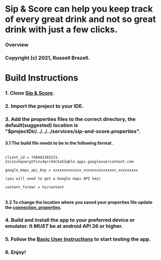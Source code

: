 # Sip & Score can help you keep track of every great drink and not so great drink with just a few clicks.

### Overview

### Copyright (c) 2021, Russell Brazell.

# Build Instructions

### 1. Clone [Sip & Score](https://github.com/ddc-java-12/personal-android-project-rbrazell1).

### 2. Import the project to your IDE.

### 3. Add the properties files to the correct directory, the default(suggested) location is "$projectDir/../../../services/sip-and-score.properties".
#### 3.1 The build file needs to be in the following format .
```text

client_id = 746842365231-2scssvkquergtfcnv4qrc44c5a52q6le.apps.googleusercontent.com

google_maps_api_key = xxxxxxxxxxxxx_xxxxxxxxxxxxxxx_xxxxxxxxx 

(you will need to get a Google maps API key)

content_format = %s/content


```
#### 3.2 To change the location where you saved your properties file update the [connection_properties](build.gradle).

### 4. Build and install the app to your preferred device or emulator. It _MUST_ be at android API 26 or higher.

### 5. Follow the [Basic User Instructions](docs/instructions.md) to start testing the app.

### 6. Enjoy!